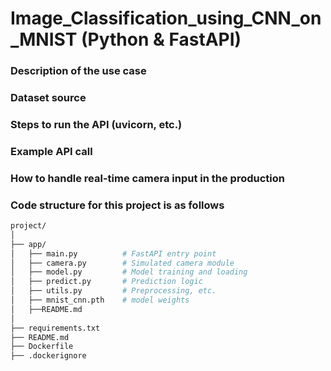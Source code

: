 # Image_Classification_using_CNN_on_MNIST (Python & FastAPI)

### Description of the use case
### Dataset source
### Steps to run the API (uvicorn, etc.)
### Example API call
### How to handle real-time camera input in the production

### Code structure for this project is as follows
```bash
project/
│
├── app/
│   ├── main.py          # FastAPI entry point
│   ├── camera.py        # Simulated camera module
│   ├── model.py         # Model training and loading
│   ├── predict.py       # Prediction logic
│   ├── utils.py         # Preprocessing, etc.
│   ├── mnist_cnn.pth    # model weights
│   ├──README.md        
│  
├── requirements.txt
├── README.md
├── Dockerfile
├── .dockerignore

```
